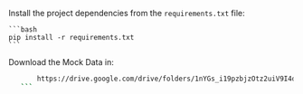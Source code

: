 Install the project dependencies from the `requirements.txt` file:

    ```bash
    pip install -r requirements.txt
    ```

Download the Mock Data in:

 ```bash
        https://drive.google.com/drive/folders/1nYGs_i19pzbjzOtz2uiV9I4dbs37o9ym?usp=drive_link
    ```